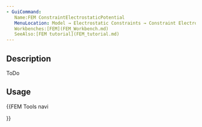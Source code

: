 ```yaml
---
- GuiCommand:
   Name:FEM ConstraintElectrostaticPotential
   MenuLocation: Model → Electrostatic Constraints → Constraint Electrostatic Potential
   Workbenches:[FEM](FEM_Workbench.md)
   SeeAlso:[FEM tutorial](FEM_tutorial.md)
---
```


## Description

ToDo

## Usage




{{FEM Tools navi

}}  
